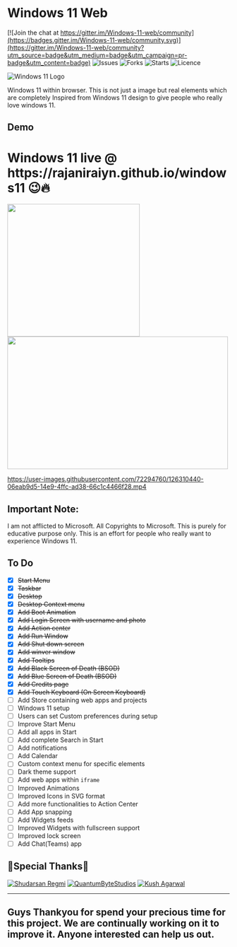 
# Windows 11 Web
[![Join the chat at https://gitter.im/Windows-11-web/community](https://badges.gitter.im/Windows-11-web/community.svg)](https://gitter.im/Windows-11-web/community?utm_source=badge&utm_medium=badge&utm_campaign=pr-badge&utm_content=badge)  ![Issues](https://img.shields.io/github/issues/Rajaniraiyn/windows11) ![Forks](https://img.shields.io/github/forks/Rajaniraiyn/windows11) ![Starts](https://img.shields.io/github/stars/Rajaniraiyn/windows11) ![Licence](https://img.shields.io/github/license/Rajaniraiyn/windows11)

![Windows 11 Logo](https://upload.wikimedia.org/wikipedia/commons/e/e6/Windows_11_logo.svg)

Windows 11 within browser. This is not just a image but real elements which are completely Inspired from Windows 11 design to give people who really love windows 11.

## Demo
<h1>Windows 11 live @ https://rajaniraiyn.github.io/windows11 😉🔥<br></h1>

<img width="300px" height="300px" src="https://847395.smushcdn.com/2245437/wp-content/uploads/2021/07/Menu-de-Inicio-Windows-11.gif?lossy=1&strip=1&webp=1"><img width="500px" height="300px" src="https://weblium.com/blog/wp-content/uploads/2020/06/windows-800x437.png">

https://user-images.githubusercontent.com/72294760/126310440-06eab9d5-14e9-4ffc-ad38-66c1c4466f28.mp4

## Important Note:
I am not afflicted to Microsoft. All Copyrights to Microsoft. This is purely for educative purpose only. This is an effort for people who really want to experience Windows 11.  

## To Do
 - [x] ~~Start Menu~~
 - [x] ~~Taskbar~~
 - [x] ~~Desktop~~
 - [x] ~~Desktop Context menu~~
 - [x] ~~Add Boot Animation~~
 - [x] ~~Add Login Screen with username and photo~~
 - [x] ~~Add Action center~~
 - [x] ~~Add Run Window~~
 - [x] ~~Add Shut down screen~~
 - [x] ~~Add winver window~~
 - [X] ~~Add Tooltips~~
 - [X] ~~Add Black Screen of Death (BSOD)~~
 - [X] ~~Add Blue Screen of Death (BSOD)~~
 - [X] ~~Add Credits page~~
 - [X] ~~Add Touch Keyboard (On Screen Keyboard)~~
 - [ ] Add Store containing web apps and projects
 - [ ] Windows 11 setup
 - [ ] Users can set Custom preferences during setup
 - [ ] Improve Start Menu
 - [ ] Add all apps in Start
 - [ ] Add complete Search in Start
 - [ ] Add notifications
 - [ ] Add Calendar
 - [ ] Custom context menu for specific elements
 - [ ] Dark theme support
 - [ ] Add web apps within `iframe`
 - [ ] Improved Animations
 - [ ] Improved Icons in SVG format
 - [ ] Add more functionalities to Action Center
 - [ ] Add App snapping
 - [ ] Add Widgets feeds
 - [ ] Improved Widgets with fullscreen support
 - [ ] Improved lock screen
 - [ ] Add Chat(Teams) app

## 🙏Special Thanks🙏 
[![Shudarsan Regmi](https://user-images.githubusercontent.com/72294760/124927550-639ef500-e01c-11eb-94c0-ceda2d06cbd9.png)](https://github.com/ShudarsanRegmi)
[![QuantumByteStudios](https://user-images.githubusercontent.com/72294760/125438563-dc0452e5-8f18-4da7-a19c-55c85811ec48.png)](https://github.com/QuantumByteStudios)
[![Kush Agarwal](https://user-images.githubusercontent.com/72294760/125594273-78ed0f2f-3301-4a1a-acac-b68be1a359d7.png)](https://github.com/Kushhhh-sh)

---
Guys Thankyou for spend your precious time for this project. We are continually working on it to improve it. Anyone interested can help us out.
---


